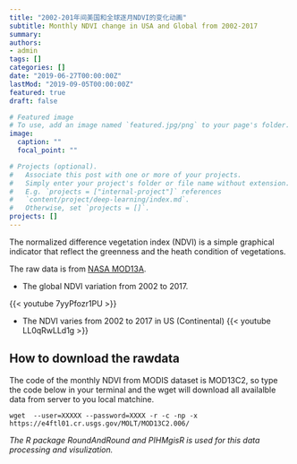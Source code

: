 ```yaml
---
title: "2002-201年间美国和全球逐月NDVI的变化动画"
subtitle: Monthly NDVI change in USA and Global from 2002-2017
summary:
authors:
- admin
tags: []
categories: []
date: "2019-06-27T00:00:00Z"
lastMod: "2019-09-05T00:00:00Z"
featured: true
draft: false

# Featured image
# To use, add an image named `featured.jpg/png` to your page's folder.
image:
  caption: ""
  focal_point: ""

# Projects (optional).
#   Associate this post with one or more of your projects.
#   Simply enter your project's folder or file name without extension.
#   E.g. `projects = ["internal-project"]` references
#   `content/project/deep-learning/index.md`.
#   Otherwise, set `projects = []`.
projects: []
---
```


<!-- ![Global NDVI](featured.png) -->

The normalized difference vegetation index (NDVI) is a simple graphical indicator that reflect the greenness and the heath condition of vegetations.

The raw data is from [NASA MOD13A](https://modis.gsfc.nasa.gov/data/dataprod/mod13.php).


- The global NDVI variation from 2002 to 2017.

{{< youtube 7yyPfozr1PU >}}


- The NDVI varies from 2002 to 2017 in US (Continental)
{{< youtube LL0qRwLLd1g >}}
## How to download the rawdata
The code of the monthly NDVI from MODIS dataset is MOD13C2, so type the code below in your terminal and the wget will download all availalble data from server to you local matchine.

```
wget  --user=XXXXX --password=XXXX -r -c -np -x https://e4ftl01.cr.usgs.gov/MOLT/MOD13C2.006/
```

*The R package RoundAndRound and PIHMgisR is used for this data processing and visulization.*
